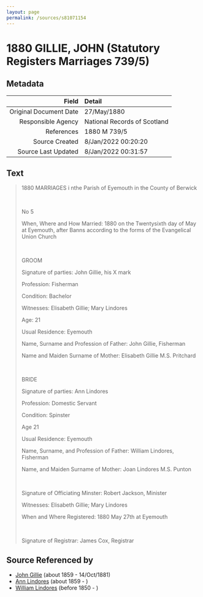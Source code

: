 ```yaml
---
layout: page
permalink: /sources/s81071154
---
```


# 1880 GILLIE, JOHN (Statutory Registers Marriages 739/5)

## Metadata

Field | Detail
---:|:---
Original Document Date | 27/May/1880
Responsible Agency | National Records of Scotland
References | 1880 M 739/5
Source Created | 8/Jan/2022 00:20:20
Source Last Updated | 8/Jan/2022 00:31:57

## Text

> 1880 MARRIAGES i nthe Parish of Eyemouth in the County of Berwick
>
> <br/>
>
> No 5
>
> When, Where and How Married: 1880 on the Twentysixth day of May at Eyemouth, after Banns according to the forms of the Evangelical Union Church
>
> <br/>
>
> GROOM
>
> Signature of parties: John Gillie, his X mark
>
> Profession: Fisherman
>
> Condition: Bachelor
>
> Witnesses: Elisabeth Gillie; Mary Lindores
>
> Age: 21
>
> Usual Residence: Eyemouth
>
> Name, Surname and Profession of Father: John Gillie, Fisherman
>
> Name and Maiden Surname of Mother: Elisabeth Gillie M.S. Pritchard
>
> <br/>
>
> BRIDE
>
> Signature of parties: Ann Lindores
>
> Profession: Domestic Servant
>
> Condition: Spinster
>
> Age 21
>
> Usual Residence: Eyemouth
>
> Name, Surname, and Profession of Father: William Lindores, Fisherman
>
> Name, and Maiden Surname of Mother: Joan Lindores M.S. Punton
>
> <br/>
>
> Signature of Officiating Minster: Robert Jackson, Minister
>
> Witnesses: Elisabeth Gillie; Mary Lindores
>
> When and Where Registered: 1880 May 27th at Eyemouth
>
> <br/>
>
> Signature of Registrar: James Cox, Registrar
>

## Source Referenced by

* [John Gillie](../people/@49104732@-john-gillie-b1859-d1881-10-14.md) (about 1859 - 14/Oct/1881)
* [Ann Lindores](../people/@44575087@-ann-lindores-b1859-d.md) (about 1859 - )
* [William Lindores](../people/@80440796@-william-lindores-b1850-d.md) (before 1850 - )
